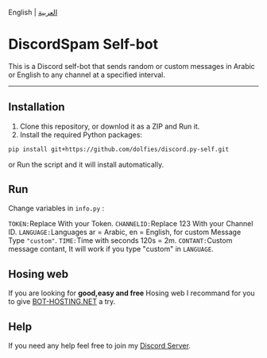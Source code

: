
English | [العربية](https://github.com/m2k7m/DiscordSpam/blob/main/README-ar.md)

# DiscordSpam Self-bot

This is a Discord self-bot that sends random or custom messages in Arabic or English to any channel at a specified interval.
___

## Installation

1. Clone this repository, or downlod it as a ZIP and Run it.
2. Install the required Python packages:

```bash
pip install git+https://github.com/dolfies/discord.py-self.git
```
or Run the script and it will install automatically.

## Run

Change variables in `info.py` :

`TOKEN:`Replace With your Token.
`CHANNELID:`Replace 123 With your Channel ID.
`LANGUAGE:`Languages ar = Arabic, en = English, for custom Message Type `"custom"`.
`TIME:`Time with seconds 120s = 2m.
`CONTANT:`Custom message contant, It will work if you type "custom" in `LANGUAGE`.

## Hosing web 

If you are looking for **good,easy and free** Hosing web I recommand for you to give [BOT-HOSTING.NET](https://bot-hosting.net/?aff=1203278055229882418) a try. 

## Help

If you need any help feel free to join my [Discord Server](https://discord.gg/93PrMAHeB4).


